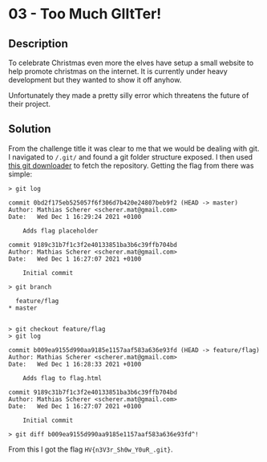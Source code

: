 # 03 - Too Much GlItTer!

## Description

To celebrate Christmas even more the elves have setup a small website to help promote christmas on the internet. It is
currently under heavy development but they wanted to show it off anyhow.

Unfortunately they made a pretty silly error which threatens the future of their project.

## Solution

From the challenge title it was clear to me that we would be dealing with git. I navigated to `/.git/` and found a git
folder structure exposed. I then used [this git downloader](https://github.com/arthaud/git-dumper) to fetch the
repository. Getting the flag from there was simple:

```
> git log

commit 0bd2f175eb525057f6f306d7b420e24807beb9f2 (HEAD -> master)
Author: Mathias Scherer <scherer.mat@gmail.com>
Date:   Wed Dec 1 16:29:24 2021 +0100

    Adds flag placeholder

commit 9189c31b7f1c3f2e40133851ba3b6c39ffb704bd
Author: Mathias Scherer <scherer.mat@gmail.com>
Date:   Wed Dec 1 16:27:07 2021 +0100

    Initial commit

> git branch

  feature/flag
* master


> git checkout feature/flag
> git log

commit b009ea9155d990aa9185e1157aaf583a636e93fd (HEAD -> feature/flag)
Author: Mathias Scherer <scherer.mat@gmail.com>
Date:   Wed Dec 1 16:28:33 2021 +0100

    Adds flag to flag.html

commit 9189c31b7f1c3f2e40133851ba3b6c39ffb704bd
Author: Mathias Scherer <scherer.mat@gmail.com>
Date:   Wed Dec 1 16:27:07 2021 +0100

    Initial commit

> git diff b009ea9155d990aa9185e1157aaf583a636e93fd^!
```

From this I got the flag `HV{n3V3r_Sh0w_Y0uR_.git}`.

